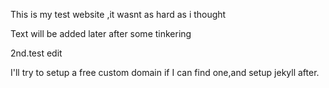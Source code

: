 This is my test website ,it wasnt as hard as i thought

Text will be added later after some tinkering

2nd.test edit

I'll try to setup a free custom domain if I can find one,and setup jekyll after.
